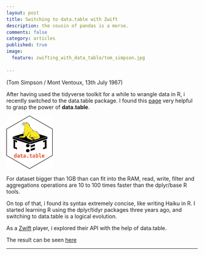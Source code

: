 ```yaml
---
layout: post
title: Switching to data.table with Zwift
description: the cousin of pandas is a morse.
comments: false
category: articles
published: true
image:
  feature: zwifting_with_data_table/tom_simpson.jpg
  
---
```


(Tom Simpson / Mont Ventoux,  13th July 1967)

After having used the tidyverse toolkit for a while to wrangle data in R, i recently switched to the data.table package. I found this [page](http://franknarf1.github.io/r-tutorial/_book/tables.html#tables) very helpful to grasp the power of **data.table**.



![alt text](/images/zwifting_with_data_table/logo.png "The data.table logo : an Aha moment once i understood it deepest meaning...")<!-- .element height="50%" width="50%" -->


For dataset bigger than 1GB than can fit into the RAM, read, write, filter and aggregations operations are 10 to 100 times faster than the dplyr/base R tools.

On top of that, i found its syntax extremely concise, like writing Haiku in R.
I started learning R using the dplyr/tidyr packages three years ago, and switching to data.table is a logical evolution.

As a [Zwift](https://zwift.com/) player, i explored their API with the help of data.table.

The result can be seen [here](https://zwiftclement.s3.amazonaws.com/EDA_zwift_profiles_short.html)



-----------



